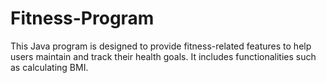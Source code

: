 # Fitness-Program
This Java program is designed to provide fitness-related features to help users maintain and track their health goals. It includes functionalities such as calculating BMI.
